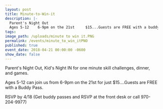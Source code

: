 ```yaml
---
layout: post
title: Minute-to-Win-it
description: |-
  Parent's Night Out
  Ages 5-12    6-9pm on the 21st     $15...Guests are FREE with a buddy pass!
tags:
image_path: /uploads/minute to win it.PNG
permalink: /events/minute_to_win_itPNO
published: true
event_date: 2018-04-21 00:00:00 -0600
show_date: false
---
```


Parent's Night Out, Kid's Night IN for one minute skill challenges, dinner, and games.

Ages 5-12 can join us from 6-9pm on the 21st for just $15....Guests are FREE with a Buddy Pass.

RSVP by 4/18 (Get buddy passes and RSVP at the front desk or call 970-204-9977)
